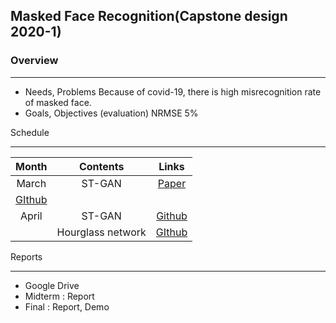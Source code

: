 ## Masked Face Recognition(Capstone design 2020-1)

### Overview
***
* Needs, Problems
    Because of covid-19, there is high misrecognition rate of masked face.
* Goals, Objectives (evaluation)
    NRMSE 5%


Schedule
***
| Month | Contents | Links |
|:-----:|:--------:|:-----:|
| March |  ST-GAN  | [Paper](https://arxiv.org/pdf/2002.01075.pdf) <br/>
                     [GIthub](https://github.com/chenhsuanlin/spatial-transformer-GAN) |
| April |  ST-GAN  | [Github](https://github.com/kevinzakka/spatial-transformer-network)|
|       | Hourglass network | [GIthub](https://github.com/deepinx/deep-face-alignment)	|

Reports
***
+ Google Drive
+ Midterm : Report
+ Final : Report, Demo
